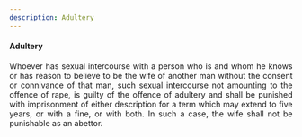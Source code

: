 ```yaml
---
description: Adultery
---
```


#### Adultery
<div style="text-align: justify">

Whoever has sexual intercourse with a person who is and whom he knows or has reason to believe to be the wife of another man without the consent or connivance of that man, such sexual intercourse not amounting to the offence of rape, is guilty of the offence of adultery and shall be punished with imprisonment of either description for a term which may extend to five years, or with a fine, or with both. In such a case, the wife shall not be punishable as an abettor.

</div>
